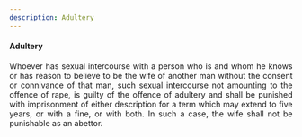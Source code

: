 ```yaml
---
description: Adultery
---
```


#### Adultery
<div style="text-align: justify">

Whoever has sexual intercourse with a person who is and whom he knows or has reason to believe to be the wife of another man without the consent or connivance of that man, such sexual intercourse not amounting to the offence of rape, is guilty of the offence of adultery and shall be punished with imprisonment of either description for a term which may extend to five years, or with a fine, or with both. In such a case, the wife shall not be punishable as an abettor.

</div>
